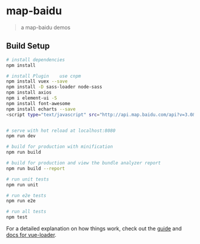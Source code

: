 # map-baidu

> a map-baidu demos

## Build Setup

``` bash
# install dependencies
npm install

# install Plugin    use cnpm 
npm install vuex --save
npm install -D sass-loader node-sass
npm install axios
npm i element-ui -S
npm install font-awesome
npm install echarts --save
<script type="text/javascript" src="http://api.map.baidu.com/api?v=3.0&ak=?"></script>


# serve with hot reload at localhost:8080
npm run dev

# build for production with minification
npm run build

# build for production and view the bundle analyzer report
npm run build --report

# run unit tests
npm run unit

# run e2e tests
npm run e2e

# run all tests
npm test
```

For a detailed explanation on how things work, check out the [guide](http://vuejs-templates.github.io/webpack/) and [docs for vue-loader](http://vuejs.github.io/vue-loader).

